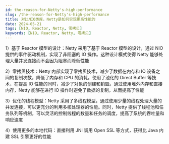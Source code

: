 ```yaml
---
id: the-reason-for-Netty's-high-performance
slug: /the-reason-for-Netty's-high-performance
title: 对比NIO类库，Netty是如何实现更高性能的
date: 2024-05-21
tags: [NIO, Reactor, Netty, 零拷贝]
keywords: [NIO, Reactor, Netty, 零拷贝]
---
```


1）基于 Reactor 模型的设计：Netty 采用了基于 Reactor 模型的设计，通过 NIO 提供的事件驱动机制，实现了非阻塞的 IO 操作。这种设计模式使得 Netty 能够处理大量并发连接而不会因为阻塞而降低性能

2）零拷贝技术：Netty 内部实现了零拷贝技术，减少了数据在内存和 IO 设备之间的复制次数，降低了内存和 CPU 的消耗。使用了池化的 Direct Buffer 等技术，在提高 IO 性能的同时，减少了对象的创建和销毁。通过使用堆外内存和直接内存，Netty 能够在进行 IO 操作时避免了数据的复制，从而提高了性能

3）优化的线程模型：Netty 采用了多线程模型，通过使用少量的线程处理大量的并发连接，可以更充分的利用多核处理器的性能。同时，Netty 提供了线程池和任务队列等机制，可以灵活的控制线程的数量和任务的调度，提高了系统的吞吐量和响应速度

4）使用更多的本地代码：直接利用 JNI 调用 Open SSL 等方式，获得比 Java 内建 SSL 引擎更好的性能
